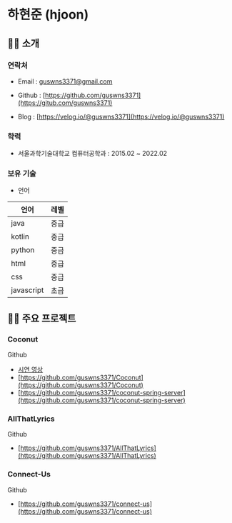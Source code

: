 # 하현준 (hjoon)

## 🙋‍♂️ 소개

### 연락처

- Email : [guswns3371@gmail.com](mailto:guswns3371@gmail.com)

- Github : [https://github.com/guswns3371](https://gitub.com/guswns3371)

- Blog : [https://velog.io/@guswns3371](https://velog.io/@guswns3371)

### 학력

- 서울과학기술대학교 컴퓨터공학과 : 2015.02 ~ 2022.02

### 보유 기술

- 언어

| 언어       | 레벨 |
| ---------- | ---- |
| java       | 중급 |
| kotlin     | 중급 |
| python     | 중급 |
| html       | 중급 |
| css        | 중급 |
| javascript | 초급 |

## 👨‍💻 주요 프로젝트

### Coconut

Github

- [시연 영상](https://www.youtube.com/watch?v=2taqqWY0Bdc)
- [https://github.com/guswns3371/Coconut](https://github.com/guswns3371/Coconut)
- [https://github.com/guswns3371/coconut-spring-server](https://github.com/guswns3371/coconut-spring-server)

### AllThatLyrics

Github

- [https://github.com/guswns3371/AllThatLyrics](https://github.com/guswns3371/AllThatLyrics)

### Connect-Us

Github

- [https://github.com/guswns3371/connect-us](https://github.com/guswns3371/connect-us)
